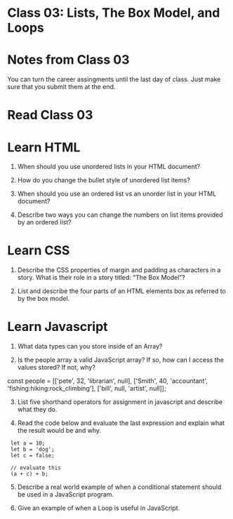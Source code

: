 # Class 03: Lists, The Box Model, and Loops

# Notes from Class 03
You can turn the career assingments until the last day of class. Just make sure that you submit them at the end.


















# Read Class 03

# Learn HTML

1. When should you use unordered lists in your HTML document?

2. How do you change the bullet style of unordered list items?

3. When should you use an ordered list vs an unorder list in your HTML document?

4. Describe two ways you can change the numbers on list items provided by an ordered list?

# Learn CSS

1. Describe the CSS properties of margin and padding as characters in a story. What is their role in a story titled: “The Box Model”?

2. List and describe the four parts of an HTML elements box as referred to by the box model.

# Learn Javascript

1. What data types can you store inside of an Array?

2. Is the people array a valid JavaScript array? If so, how can I access the values stored? If not, why?

 const people = [['pete', 32, 'librarian', null], ['Smith', 40, 'accountant', 'fishing:hiking:rock_climbing'], ['bill', null, 'artist', null]];

3. List five shorthand operators for assignment in javascript and describe what they do.

4. Read the code below and evaluate the last expression and explain what the result would be and why.

```
 let a = 10;
 let b = 'dog';
 let c = false;

 // evaluate this
 (a + c) + b;
```


5. Describe a real world example of when a conditional statement should be used in a JavaScript program.

6. Give an example of when a Loop is useful in JavaScript.

